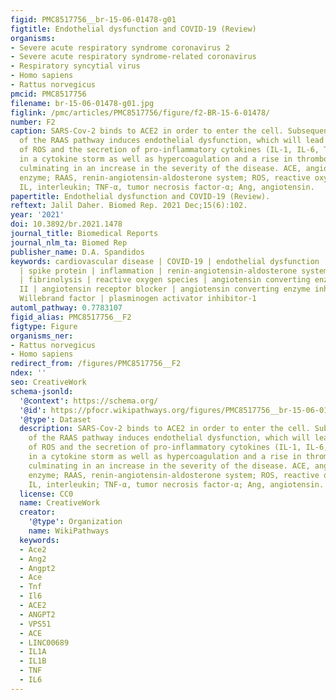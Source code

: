 ```yaml
---
figid: PMC8517756__br-15-06-01478-g01
figtitle: Endothelial dysfunction and COVID-19 (Review)
organisms:
- Severe acute respiratory syndrome coronavirus 2
- Severe acute respiratory syndrome-related coronavirus
- Respiratory syncytial virus
- Homo sapiens
- Rattus norvegicus
pmcid: PMC8517756
filename: br-15-06-01478-g01.jpg
figlink: /pmc/articles/PMC8517756/figure/f2-BR-15-6-01478/
number: F2
caption: SARS-Cov-2 binds to ACE2 in order to enter the cell. Subsequent activation
  of the RAAS pathway induces endothelial dysfunction, which will lead to the generation
  of ROS and the secretion of pro-inflammatory cytokines (IL-1, IL-6, TNF-α), resulting
  in a cytokine storm as well as hypercoagulation and a rise in thrombotic events
  culminating in an increase in the severity of the disease. ACE, angiotensin converting
  enzyme; RAAS, renin-angiotensin-aldosterone system; ROS, reactive oxygen species;
  IL, interleukin; TNF-α, tumor necrosis factor-α; Ang, angiotensin.
papertitle: Endothelial dysfunction and COVID-19 (Review).
reftext: Jalil Daher. Biomed Rep. 2021 Dec;15(6):102.
year: '2021'
doi: 10.3892/br.2021.1478
journal_title: Biomedical Reports
journal_nlm_ta: Biomed Rep
publisher_name: D.A. Spandidos
keywords: cardiovascular disease | COVID-19 | endothelial dysfunction | SARS-COV-2
  | spike protein | inflammation | renin-angiotensin-aldosterone system | coagulation
  | fibrinolysis | reactive oxygen species | angiotensin converting enzyme 2 | angiotensin
  II | angiotensin receptor blocker | angiotensin converting enzyme inhibitor | von
  Willebrand factor | plasminogen activator inhibitor-1
automl_pathway: 0.7783107
figid_alias: PMC8517756__F2
figtype: Figure
organisms_ner:
- Rattus norvegicus
- Homo sapiens
redirect_from: /figures/PMC8517756__F2
ndex: ''
seo: CreativeWork
schema-jsonld:
  '@context': https://schema.org/
  '@id': https://pfocr.wikipathways.org/figures/PMC8517756__br-15-06-01478-g01.html
  '@type': Dataset
  description: SARS-Cov-2 binds to ACE2 in order to enter the cell. Subsequent activation
    of the RAAS pathway induces endothelial dysfunction, which will lead to the generation
    of ROS and the secretion of pro-inflammatory cytokines (IL-1, IL-6, TNF-α), resulting
    in a cytokine storm as well as hypercoagulation and a rise in thrombotic events
    culminating in an increase in the severity of the disease. ACE, angiotensin converting
    enzyme; RAAS, renin-angiotensin-aldosterone system; ROS, reactive oxygen species;
    IL, interleukin; TNF-α, tumor necrosis factor-α; Ang, angiotensin.
  license: CC0
  name: CreativeWork
  creator:
    '@type': Organization
    name: WikiPathways
  keywords:
  - Ace2
  - Ang2
  - Angpt2
  - Ace
  - Tnf
  - Il6
  - ACE2
  - ANGPT2
  - VPS51
  - ACE
  - LINC00689
  - IL1A
  - IL1B
  - TNF
  - IL6
---
```

